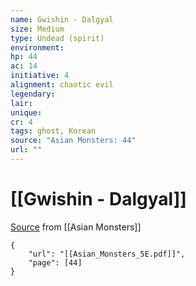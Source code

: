 ```yaml
---
name: Gwishin - Dalgyal
size: Medium
type: Undead (spirit)
environment: 
hp: 44
ac: 14
initiative: 4
alignment: chaotic evil
legendary: 
lair: 
unique: 
cr: 4
tags: ghost, Korean
source: "Asian Monsters: 44"
url: ""
---
```

# [[Gwishin - Dalgyal]]

[Source](zotero://open-pdf/library/items/2YJ39RUI?page=44) from [[Asian Monsters]]

```pdf
{
	"url": "[[Asian_Monsters_5E.pdf]]",
	"page": [44]
}
```

